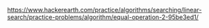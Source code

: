 https://www.hackerearth.com/practice/algorithms/searching/linear-search/practice-problems/algorithm/equal-operation-2-95be3ed1/
